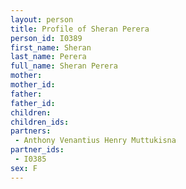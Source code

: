 ```yaml
---
layout: person
title: Profile of Sheran Perera
person_id: I0389
first_name: Sheran
last_name: Perera
full_name: Sheran Perera
mother: 
mother_id: 
father: 
father_id: 
children:
children_ids:
partners:
 - Anthony Venantius Henry Muttukisna
partner_ids:
 - I0385
sex: F
---
```


